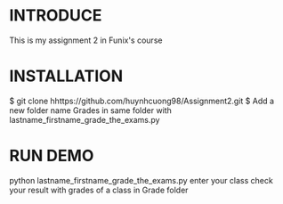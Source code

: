 # INTRODUCE
This is my assignment 2 in Funix's course 
# INSTALLATION
$ git clone hhttps://github.com/huynhcuong98/Assignment2.git
$ Add a new folder name Grades in same folder with lastname_firstname_grade_the_exams.py
# RUN DEMO
python lastname_firstname_grade_the_exams.py
enter your class
check your result with grades of a class in Grade folder
